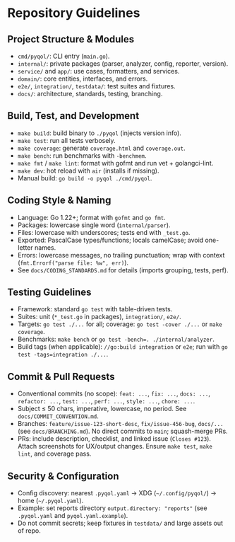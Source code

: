 # Repository Guidelines

## Project Structure & Modules
- `cmd/pyqol/`: CLI entry (`main.go`).
- `internal/`: private packages (parser, analyzer, config, reporter, version).
- `service/` and `app/`: use cases, formatters, and services.
- `domain/`: core entities, interfaces, and errors.
- `e2e/`, `integration/`, `testdata/`: test suites and fixtures.
- `docs/`: architecture, standards, testing, branching.

## Build, Test, and Development
- `make build`: build binary to `./pyqol` (injects version info).
- `make test`: run all tests verbosely.
- `make coverage`: generate `coverage.html` and `coverage.out`.
- `make bench`: run benchmarks with `-benchmem`.
- `make fmt` / `make lint`: format with gofmt and run vet + golangci-lint.
- `make dev`: hot reload with `air` (installs if missing).
- Manual build: `go build -o pyqol ./cmd/pyqol`.

## Coding Style & Naming
- Language: Go 1.22+; format with `gofmt` and `go fmt`.
- Packages: lowercase single word (`internal/parser`).
- Files: lowercase with underscores; tests end with `_test.go`.
- Exported: PascalCase types/functions; locals camelCase; avoid one-letter names.
- Errors: lowercase messages, no trailing punctuation; wrap with context (`fmt.Errorf("parse file: %w", err)`).
- See `docs/CODING_STANDARDS.md` for details (imports grouping, tests, perf).

## Testing Guidelines
- Framework: standard `go test` with table-driven tests.
- Suites: unit (`*_test.go` in packages), `integration/`, `e2e/`.
- Targets: `go test ./...` for all; coverage: `go test -cover ./...` or `make coverage`.
- Benchmarks: `make bench` or `go test -bench=. ./internal/analyzer`.
- Build tags (when applicable): `//go:build integration` or `e2e`; run with `go test -tags=integration ./...`.

## Commit & Pull Requests
- Conventional commits (no scope): `feat: ...`, `fix: ...`, `docs: ...`, `refactor: ...`, `test: ...`, `perf: ...`, `style: ...`, `chore: ...`.
- Subject ≤ 50 chars, imperative, lowercase, no period. See `docs/COMMIT_CONVENTION.md`.
- Branches: `feature/issue-123-short-desc`, `fix/issue-456-bug`, `docs/...` (see `docs/BRANCHING.md`). No direct commits to `main`; squash-merge PRs.
- PRs: include description, checklist, and linked issue (`Closes #123`). Attach screenshots for UX/output changes. Ensure `make test`, `make lint`, and coverage pass.

## Security & Configuration
- Config discovery: nearest `.pyqol.yaml` → XDG (`~/.config/pyqol/`) → home (`~/.pyqol.yaml`).
- Example: set reports directory `output.directory: "reports"` (see `.pyqol.yaml` and `pyqol.yaml.example`).
- Do not commit secrets; keep fixtures in `testdata/` and large assets out of repo.

